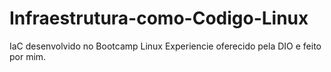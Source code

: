 # Infraestrutura-como-Codigo-Linux
IaC desenvolvido no Bootcamp Linux Experiencie oferecido pela DIO e feito por mim. 
